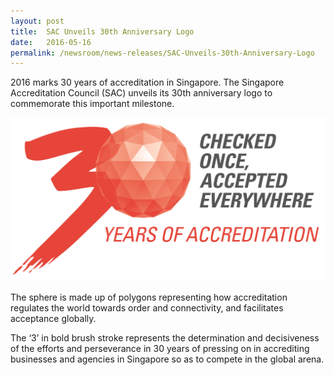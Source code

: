 ```yaml
---
layout: post
title:  SAC Unveils 30th Anniversary Logo
date:   2016-05-16
permalink: /newsroom/news-releases/SAC-Unveils-30th-Anniversary-Logo
---
```


2016 marks 30 years of accreditation in Singapore. The Singapore Accreditation Council (SAC) unveils its 30th anniversary logo to commemorate this important milestone.

![logo](/images/press-release/documents/30-Anniversary.png)

The sphere is made up of polygons representing how accreditation regulates the world towards order and connectivity, and facilitates acceptance globally.

The ‘3’ in bold brush stroke represents the determination and decisiveness of  the efforts and perseverance in 30 years of pressing on in accrediting businesses and agencies in Singapore so as to compete in the global arena.

